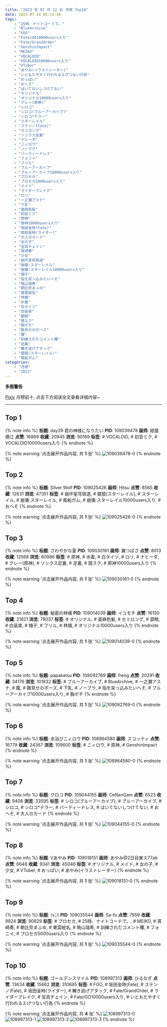 ```yaml
---
title: "2023 年 07 月 12 日 月榜 Top10"
date: 2023-07-14 05:15:36
tags:
    - "25時、ナイトコードで。"
    - "BlueArchive"
    - "FGO"
    - "Fate/GO10000users入り"
    - "Fate/GrandOrder"
    - "GenshinImpact"
    - "MEIKO"
    - "VOCALOID"
    - "VOCALOID10000users入り"
    - "VTuber"
    - "あやみ(イラストレーター)"
    - "いともたやすく行われるえげつない行為"
    - "おっぱい"
    - "おへそ"
    - "はいてないしつけてない"
    - "オリジナル"
    - "オリジナル10000users入り"
    - "クレー(原神)"
    - "シロコ"
    - "シロコ(ブルーアーカイブ)"
    - "シロコ*テラー"
    - "スターレイル"
    - "ステンノ(Fate)"
    - "セミロング"
    - "ソックス足裏"
    - "ナヒーダ"
    - "ニィロウ"
    - "ノーブラ"
    - "パーティードレス"
    - "フォニイ"
    - "フリル"
    - "ブルーアーカイブ"
    - "ブルーアーカイブ10000users入り"
    - "プロセカ"
    - "プロセカ5000users入り"
    - "メイド"
    - "ライダーブレイク"
    - "ロリ"
    - "一之瀬アスナ"
    - "下乳"
    - "亜麻色髪"
    - "初音ミク"
    - "原神"
    - "原神10000users入り"
    - "坂田金時(Fate)"
    - "坂田金時(ライダー)"
    - "大人のカード"
    - "女の子"
    - "宝具チェイン"
    - "宵崎奏"
    - "少女"
    - "崩坏星穹铁道"
    - "崩壊:スターレイル"
    - "崩壊:スターレイル10000users入り"
    - "帽子"
    - "指を突っ込みたいへそ"
    - "暁山瑞希"
    - "朝比奈まふゆ"
    - "東雲絵名"
    - "林檎"
    - "水着"
    - "白タイツ"
    - "白装束"
    - "碧眼"
    - "競スク"
    - "胸ポチ"
    - "腋見せのポーズ"
    - "腹"
    - "訓練されたコメント欄"
    - "足裏"
    - "轢き逃げアタック"
    - "銀狼(スターレイル)"
    - "風船ガム"
categories:
    - "月榜"
    - "2023"
---
```


<i class="fa fa-triangle-exclamation"></i>**多图警告**<i class="fa fa-triangle-exclamation"></i>

[Pixiv](https://www.pixiv.net/) 月榜前十, 点击下方阅读全文查看详细内容~

<!-- more -->

---

## Top 1

{% note info %}
**标题**: day29 君の神様になりたい
**PID**: 109039478 **画师**: 紺屋鴉江
**点赞**: 16869 **收藏**: 20945 **浏览**: 90169
**标签**: # VOCALOID, # 初音ミク, # VOCALOID10000users入り
{% endnote %}

{% note warning '点击展开作品内容, 共 **1** 张' %}
![109039478-0](https://i.pixiv.re/img-original/img/2023/06/15/21/33/30/109039478_p0.jpg)
{% endnote %}

## Top 2

{% note info %}
**标题**: Silver Wolf
**PID**: 109025426 **画师**: Hitsu
**点赞**: 8565 **收藏**: 12631 **浏览**: 47351
**标签**: # 崩坏星穹铁道, # 銀狼(スターレイル), # スターレイル, # 崩壊:スターレイル, # 風船ガム, # 崩壊:スターレイル10000users入り, # おへそ
{% endnote %}

{% note warning '点击展开作品内容, 共 **1** 张' %}
![109025426-0](https://i.pixiv.re/img-original/img/2023/06/15/08/07/01/109025426_p0.png)
{% endnote %}

## Top 3

{% note info %}
**标题**: さわやかな夏
**PID**: 109030161 **画师**: 翼つばさ
**点赞**: 8013 **收藏**: 12568 **浏览**: 60986
**标签**: # 原神, # 水着, # 白タイツ, # ロリ, # ナヒーダ, # クレー(原神), # ソックス足裏, # 足裏, # 競スク, # 原神10000users入り
{% endnote %}

{% note warning '点击展开作品内容, 共 **1** 张' %}
![109030161-0](https://i.pixiv.re/img-original/img/2023/06/15/14/14/33/109030161_p0.jpg)
{% endnote %}

## Top 4

{% note info %}
**标题**: 秘密の林檎
**PID**: 109014039 **画师**: イコモチ
**点赞**: 16150 **收藏**: 21821 **浏览**: 78037
**标签**: # オリジナル, # 亜麻色髪, # セミロング, # 碧眼, # 白装束, # 帽子, # フリル, # 林檎, # オリジナル10000users入り
{% endnote %}

{% note warning '点击展开作品内容, 共 **1** 张' %}
![109014039-0](https://i.pixiv.re/img-original/img/2023/06/14/21/54/46/109014039_p0.png)
{% endnote %}

## Top 5

{% note info %}
**标题**: papakatsu
**PID**: 109092769 **画师**: freng
**点赞**: 20291 **收藏**: 34176 **浏览**: 101832
**标签**: # ブルーアーカイブ, # BlueArchive, # 一之瀬アスナ, # 腹, # 腋見せのポーズ, # 下乳, # ノーブラ, # 指を突っ込みたいへそ, # ブルーアーカイブ10000users入り, # 胸ポチ
{% endnote %}

{% note warning '点击展开作品内容, 共 **1** 张' %}
![109092769-0](https://i.pixiv.re/img-original/img/2023/06/17/18/48/59/109092769_p0.png)
{% endnote %}

## Top 6

{% note info %}
**标题**: 水浴びニィロウ
**PID**: 108964580 **画师**: スコッティ
**点赞**: 16779 **收藏**: 24367 **浏览**: 109600
**标签**: # ニィロウ, # 原神, # GenshinImpact
{% endnote %}

{% note warning '点击展开作品内容, 共 **1** 张' %}
![108964580-0](https://i.pixiv.re/img-original/img/2023/06/13/00/00/24/108964580_p0.jpg)
{% endnote %}

## Top 7

{% note info %}
**标题**: クロコ
**PID**: 109044155 **画师**: CeNanGam
**点赞**: 6523 **收藏**: 9408 **浏览**: 33595
**标签**: # シロコ(ブルーアーカイブ), # ブルーアーカイブ, # シロコ, # シロコ*テラー, # パーティードレス, # はいてないしつけてない, # おへそ, # 大人のカード
{% endnote %}

{% note warning '点击展开作品内容, 共 **1** 张' %}
![109044155-0](https://i.pixiv.re/img-original/img/2023/06/15/23/59/51/109044155_p0.jpg)
{% endnote %}

## Top 8

{% note info %}
**标题**: Vあやみ
**PID**: 109018151 **画师**: あやみ@2日目東ス77ab
**点赞**: 6648 **收藏**: 9341 **浏览**: 45046
**标签**: # オリジナル, # メイド, # 女の子, # 少女, # VTuber, # おっぱい, # あやみ(イラストレーター)
{% endnote %}

{% note warning '点击展开作品内容, 共 **1** 张' %}
![109018151-0](https://i.pixiv.re/img-original/img/2023/06/15/00/00/28/109018151_p0.png)
{% endnote %}

## Top 9

{% note info %}
**标题**: ﾌｫﾆｲ
**PID**: 109035544 **画师**: Sa-fu
**点赞**: 7959 **收藏**: 9924 **浏览**: 90829
**标签**: # プロセカ, # 25時、ナイトコードで。, # MEIKO, # 宵崎奏, # 朝比奈まふゆ, # 東雲絵名, # 暁山瑞希, # 訓練されたコメント欄, # フォニイ, # プロセカ5000users入り
{% endnote %}

{% note warning '点击展开作品内容, 共 **1** 张' %}
![109035544-0](https://i.pixiv.re/img-original/img/2023/06/15/19/10/34/109035544_p0.jpg)
{% endnote %}

## Top 10

{% note info %}
**标题**: ゴールデンスマイル
**PID**: 108997313 **画师**: ひるなぎ
**点赞**: 13634 **收藏**: 15662 **浏览**: 310695
**标签**: # FGO, # 坂田金時(Fate), # ステンノ(Fate), # 坂田金時(ライダー), # 轢き逃げアタック, # Fate/GrandOrder, # ライダーブレイク, # 宝具チェイン, # Fate/GO10000users入り, # いともたやすく行われるえげつない行為
{% endnote %}

{% note warning '点击展开作品内容, 共 **4** 张' %}
![108997313-0](https://i.pixiv.re/img-original/img/2023/06/14/06/00/06/108997313_p0.jpg)
![108997313-1](https://i.pixiv.re/img-original/img/2023/06/14/06/00/06/108997313_p1.jpg)
![108997313-2](https://i.pixiv.re/img-original/img/2023/06/14/06/00/06/108997313_p2.jpg)
![108997313-3](https://i.pixiv.re/img-original/img/2023/06/14/06/00/06/108997313_p3.jpg)
{% endnote %}
